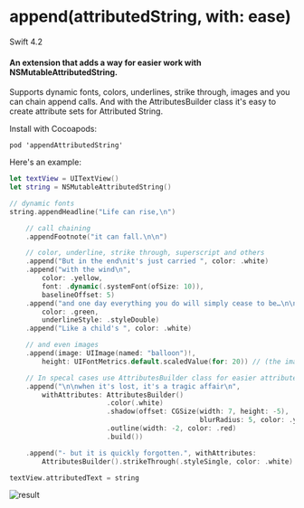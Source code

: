 # append(attributedString, with: ease)
Swift 4.2

#### An extension that adds a way for easier work with NSMutableAttributedString.

Supports dynamic fonts, colors, underlines, strike through, images and you can chain append calls.
And with the AttributesBuilder class it's easy to create attribute sets for Attributed String.

Install with Cocoapods:
```
pod 'appendAttributedString'
```

Here's an example:

```swift
let textView = UITextView()
let string = NSMutableAttributedString()

// dynamic fonts
string.appendHeadline("Life can rise,\n")

    // call chaining
    .appendFootnote("it can fall.\n\n")

    // color, underline, strike through, superscript and others
    .append("But in the end\nit's just carried ", color: .white)
    .append("with the wind\n", 
        color: .yellow,
        font: .dynamic(.systemFont(ofSize: 10)),
        baselineOffset: 5)
    .append("and one day everything you do will simply cease to be…\n\n",
        color: .green, 
        underlineStyle: .styleDouble)
    .append("Like a child's ", color: .white)

    // and even images
    .append(image: UIImage(named: "balloon")!,
        height: UIFontMetrics.default.scaledValue(for: 20)) // (the image will not auto-adjust its height)

    // In specal cases use AttributesBuilder class for easier attributes set up
    .append("\n\nwhen it's lost, it's a tragic affair\n",
        withAttributes: AttributesBuilder()
                        .color(.white)
                        .shadow(offset: CGSize(width: 7, height: -5),
                                               blurRadius: 5, color: .yellow)
                        .outline(width: -2, color: .red)
                        .build())

    .append("- but it is quickly forgotten.", withAttributes:
        AttributesBuilder().strikeThrough(.styleSingle, color: .white).build())

textView.attributedText = string
```

![result](https://github.com/ysoftware/appendAttributedStringWithEase/blob/master/image2.png?raw=true)
